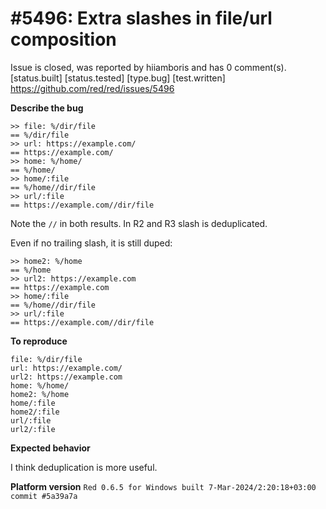 
#5496: Extra slashes in file/url composition
================================================================================
Issue is closed, was reported by hiiamboris and has 0 comment(s).
[status.built] [status.tested] [type.bug] [test.written]
<https://github.com/red/red/issues/5496>

**Describe the bug**

```
>> file: %/dir/file
== %/dir/file
>> url: https://example.com/
== https://example.com/
>> home: %/home/
== %/home/
>> home/:file
== %/home//dir/file
>> url/:file
== https://example.com//dir/file
```
Note the `//` in both results. In R2 and R3 slash is deduplicated.

Even if no trailing slash, it is still duped:
```
>> home2: %/home
== %/home
>> url2: https://example.com
== https://example.com
>> home/:file
== %/home//dir/file
>> url/:file
== https://example.com//dir/file
```

**To reproduce**
```
file: %/dir/file
url: https://example.com/
url2: https://example.com
home: %/home/
home2: %/home
home/:file
home2/:file
url/:file
url2/:file
```

**Expected behavior**

I think deduplication is more useful.

**Platform version**
`Red 0.6.5 for Windows built 7-Mar-2024/2:20:18+03:00  commit #5a39a7a`


